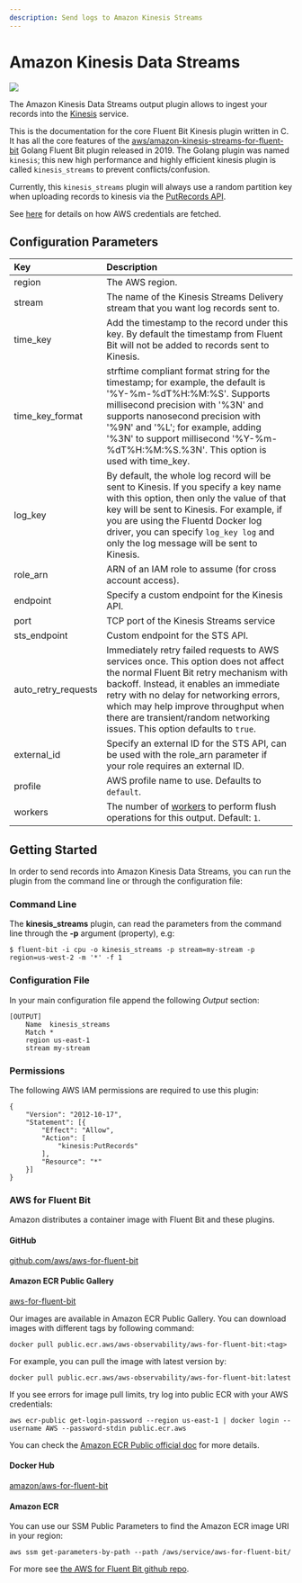 ```yaml
---
description: Send logs to Amazon Kinesis Streams
---
```


# Amazon Kinesis Data Streams

![](../../.gitbook/assets/image%20%288%29.png)

The Amazon Kinesis Data Streams output plugin allows to ingest your records into the [Kinesis](https://aws.amazon.com/kinesis/data-streams/) service.

This is the documentation for the core Fluent Bit Kinesis plugin written in C. It has all the core features of the [aws/amazon-kinesis-streams-for-fluent-bit](https://github.com/aws/amazon-kinesis-streams-for-fluent-bit) Golang Fluent Bit plugin released in 2019. The Golang plugin was named `kinesis`; this new high performance and highly efficient kinesis plugin is called `kinesis_streams` to prevent conflicts/confusion.

Currently, this `kinesis_streams` plugin will always use a random partition key when uploading records to kinesis via the [PutRecords API](https://docs.aws.amazon.com/kinesis/latest/APIReference/API_PutRecords.html).

See [here](https://github.com/fluent/fluent-bit-docs/tree/43c4fe134611da471e706b0edb2f9acd7cdfdbc3/administration/aws-credentials.md) for details on how AWS credentials are fetched.

## Configuration Parameters

| Key | Description |
| :--- | :--- |
| region | The AWS region. |
| stream | The name of the Kinesis Streams Delivery stream that you want log records sent to. |
| time\_key | Add the timestamp to the record under this key. By default the timestamp from Fluent Bit will not be added to records sent to Kinesis. |
| time\_key\_format | strftime compliant format string for the timestamp; for example, the default is '%Y-%m-%dT%H:%M:%S'. Supports millisecond precision with '%3N' and supports nanosecond precision with '%9N' and '%L'; for example, adding '%3N' to support millisecond '%Y-%m-%dT%H:%M:%S.%3N'. This option is used with time\_key. |
| log\_key | By default, the whole log record will be sent to Kinesis. If you specify a key name with this option, then only the value of that key will be sent to Kinesis. For example, if you are using the Fluentd Docker log driver, you can specify `log_key log` and only the log message will be sent to Kinesis. |
| role\_arn | ARN of an IAM role to assume \(for cross account access\). |
| endpoint | Specify a custom endpoint for the Kinesis API. |
| port | TCP port of the Kinesis Streams service |
| sts\_endpoint | Custom endpoint for the STS API. |
| auto\_retry\_requests | Immediately retry failed requests to AWS services once. This option does not affect the normal Fluent Bit retry mechanism with backoff. Instead, it enables an immediate retry with no delay for networking errors, which may help improve throughput when there are transient/random networking issues. This option defaults to `true`. |
| external\_id | Specify an external ID for the STS API, can be used with the role_arn parameter if your role requires an external ID. |
| profile | AWS profile name to use. Defaults to `default`. |
| workers | The number of [workers](../../administration/multithreading.md#outputs) to perform flush operations for this output. Default: `1`. |

## Getting Started

In order to send records into Amazon Kinesis Data Streams, you can run the plugin from the command line or through the configuration file:

### Command Line

The **kinesis\_streams** plugin, can read the parameters from the command line through the **-p** argument \(property\), e.g:

```text
$ fluent-bit -i cpu -o kinesis_streams -p stream=my-stream -p region=us-west-2 -m '*' -f 1
```

### Configuration File

In your main configuration file append the following _Output_ section:

```text
[OUTPUT]
    Name  kinesis_streams
    Match *
    region us-east-1
    stream my-stream
```

### Permissions

The following AWS IAM permissions are required to use this plugin:

```
{
	"Version": "2012-10-17",
	"Statement": [{
		"Effect": "Allow",
		"Action": [
			"kinesis:PutRecords"
		],
		"Resource": "*"
	}]
}
```

### AWS for Fluent Bit

Amazon distributes a container image with Fluent Bit and these plugins.

#### GitHub

[github.com/aws/aws-for-fluent-bit](https://github.com/aws/aws-for-fluent-bit)

#### Amazon ECR Public Gallery

[aws-for-fluent-bit](https://gallery.ecr.aws/aws-observability/aws-for-fluent-bit)

Our images are available in Amazon ECR Public Gallery. You can download images with different tags by following command:

```text
docker pull public.ecr.aws/aws-observability/aws-for-fluent-bit:<tag>
```

For example, you can pull the image with latest version by:

```text
docker pull public.ecr.aws/aws-observability/aws-for-fluent-bit:latest
```

If you see errors for image pull limits, try log into public ECR with your AWS credentials:

```text
aws ecr-public get-login-password --region us-east-1 | docker login --username AWS --password-stdin public.ecr.aws
```

You can check the [Amazon ECR Public official doc](https://docs.aws.amazon.com/AmazonECR/latest/public/get-set-up-for-amazon-ecr.html) for more details.

#### Docker Hub

[amazon/aws-for-fluent-bit](https://hub.docker.com/r/amazon/aws-for-fluent-bit/tags)

#### Amazon ECR

You can use our SSM Public Parameters to find the Amazon ECR image URI in your region:

```text
aws ssm get-parameters-by-path --path /aws/service/aws-for-fluent-bit/
```

For more see [the AWS for Fluent Bit github repo](https://github.com/aws/aws-for-fluent-bit#public-images).
